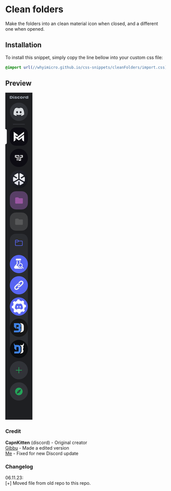 # Clean folders
Make the folders into an clean material icon when closed, and a different one when opened.
## Installation
To install this snippet, simply copy the line bellow into your custom css file:
```css
@import url(//whyimicro.github.io/css-snippets/cleanFolders/import.css);
```
## Preview
![image](https://raw.githubusercontent.com/WhyiMicro/css-snippets/main/_previews/cleanFolders.png)
### Credit
**CapnKitten** (discord) - Original creator <br>
[Gibbu](https://github.com/Gibbu) - Made a edited version <br>
[Me](https://github.com/WhyiMicro) - Fixed for new Discord update <br>
### Changelog
06.11.23: <br>
[+] Moved file from old repo to this repo.
